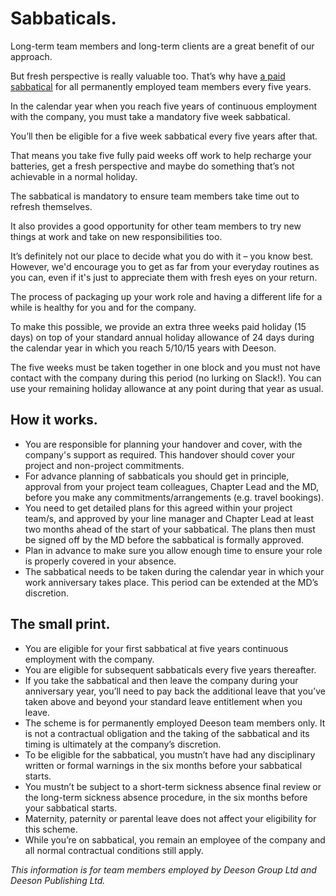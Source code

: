 # Sabbaticals.

Long-term team members and long-term clients are a great benefit of our approach.

But fresh perspective is really valuable too. That’s why have [a paid sabbatical](https://www.deeson.co.uk/blog/weve-introduced-sabbaticals-heres-why) for all permanently employed team members every five years.

In the calendar year when you reach five years of continuous employment with the company, you must take a mandatory five week sabbatical.

You’ll then be eligible for a five week sabbatical every five years after that.

That means you take five fully paid weeks off work to help recharge your batteries, get a fresh perspective and maybe do something that’s not achievable in a normal holiday.

The sabbatical is mandatory to ensure team members take time out to refresh themselves.

It also provides a good opportunity for other team members to try new things at work and take on new responsibilities too. 

It’s definitely not our place to decide what you do with it – you know best. However, we'd encourage you to get as far from your everyday routines as you can, even if it's just to appreciate them with fresh eyes on your return.

 The process of packaging up your work role and having a different life for a while is healthy for you and for the company.

To make this possible, we provide an extra three weeks paid holiday (15 days) on top of your standard annual holiday allowance of 24 days during the calendar year in which you reach 5/10/15 years with Deeson.

The five weeks must be taken together in one block and you must not have contact with the company during this period (no lurking on Slack!). You can use your remaining holiday allowance at any point during that year as usual.

## How it works.

- You are responsible for planning your handover and cover, with the company's support as required. This handover should cover your project and non-project commitments.
- For advance planning of sabbaticals you should get in principle, approval from your project team colleagues, Chapter Lead and the MD, before you make any commitments/arrangements (e.g. travel bookings).
- You need to get detailed plans for this agreed within your project team/s, and approved by your line manager and Chapter Lead at least two months ahead of the start of your sabbatical. The plans then must be signed off by the MD before the sabbatical is formally approved.
- Plan in advance to make sure you allow enough time to ensure your role is properly covered in your absence.
- The sabbatical needs to be taken during the calendar year in which your work anniversary takes place. This period can be extended at the MD’s discretion.

## The small print.

- You are eligible for your first sabbatical at five years continuous employment with the company.
- You are eligible for subsequent sabbaticals every five years thereafter.
- If you take the sabbatical and then leave the company during your anniversary year, you’ll need to pay back the additional leave that you’ve taken above and beyond your standard leave entitlement when you leave.
- The scheme is for permanently employed Deeson team members only. It is not a contractual obligation and the taking of the sabbatical and its timing is ultimately at the company’s discretion.
- To be eligible for the sabbatical, you mustn’t have had any disciplinary written or formal warnings in the six months before your sabbatical starts.
- You mustn’t be subject to a short-term sickness absence final review or the long-term sickness absence procedure, in the six months before your sabbatical starts.
- Maternity, paternity or parental leave does not affect your eligibility for this scheme.
- While you’re on sabbatical, you remain an employee of the company and all normal contractual conditions still apply.

_This information is for team members employed by Deeson Group Ltd and Deeson Publishing Ltd._
